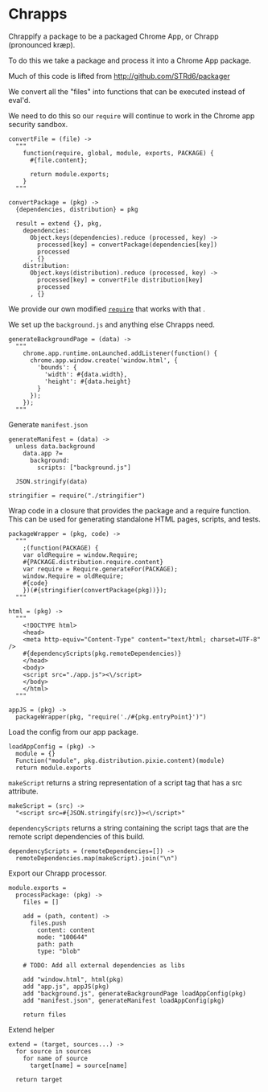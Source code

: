 Chrapps
=======

Chrappify a package to be a packaged Chrome App, or Chrapp (pronounced kræp).

To do this we take a package and process it into a Chrome App package.

Much of this code is lifted from http://github.com/STRd6/packager

We convert all the "files" into functions that can be executed instead of eval'd.

We need to do this so our `require` will continue to work in the Chrome app
security sandbox.

    convertFile = (file) ->
      """
        function(require, global, module, exports, PACKAGE) {
          #{file.content};

          return module.exports;
        }
      """

    convertPackage = (pkg) ->
      {dependencies, distribution} = pkg

      result = extend {}, pkg,
        dependencies:
          Object.keys(dependencies).reduce (processed, key) ->
            processed[key] = convertPackage(dependencies[key])
            processed
          , {}
        distribution:
          Object.keys(distribution).reduce (processed, key) ->
            processed[key] = convertFile distribution[key]
            processed
          , {}

We provide our own modified [`require`](./require) that works with that .

We set up the `background.js` and anything else Chrapps need.

    generateBackgroundPage = (data) ->
      """
        chrome.app.runtime.onLaunched.addListener(function() {
          chrome.app.window.create('window.html', {
            'bounds': {
              'width': #{data.width},
              'height': #{data.height}
            }
          });
        });
      """

Generate `manifest.json`

    generateManifest = (data) ->
      unless data.background
        data.app ?=
          background:
            scripts: ["background.js"]

      JSON.stringify(data)

    stringifier = require("./stringifier")

Wrap code in a closure that provides the package and a require function. This
can be used for generating standalone HTML pages, scripts, and tests.

    packageWrapper = (pkg, code) ->
      """
        ;(function(PACKAGE) {
        var oldRequire = window.Require;
        #{PACKAGE.distribution.require.content}
        var require = Require.generateFor(PACKAGE);
        window.Require = oldRequire;
        #{code}
        })(#{stringifier(convertPackage(pkg))});
      """

    html = (pkg) ->
      """
        <!DOCTYPE html>
        <head>
        <meta http-equiv="Content-Type" content="text/html; charset=UTF-8" />
        #{dependencyScripts(pkg.remoteDependencies)}
        </head>
        <body>
        <script src="./app.js"><\/script>
        </body>
        </html>
      """

    appJS = (pkg) ->
      packageWrapper(pkg, "require('./#{pkg.entryPoint}')")

Load the config from our app package.

    loadAppConfig = (pkg) ->
      module = {}
      Function("module", pkg.distribution.pixie.content)(module)
      return module.exports

`makeScript` returns a string representation of a script tag that has a src
attribute.

    makeScript = (src) ->
      "<script src=#{JSON.stringify(src)}><\/script>"

`dependencyScripts` returns a string containing the script tags that are
the remote script dependencies of this build.

    dependencyScripts = (remoteDependencies=[]) ->
      remoteDependencies.map(makeScript).join("\n")

Export our Chrapp processor.

    module.exports =
      processPackage: (pkg) ->
        files = []

        add = (path, content) ->
          files.push
            content: content
            mode: "100644"
            path: path
            type: "blob"

        # TODO: Add all external dependencies as libs

        add "window.html", html(pkg)
        add "app.js", appJS(pkg)
        add "background.js", generateBackgroundPage loadAppConfig(pkg)
        add "manifest.json", generateManifest loadAppConfig(pkg)

        return files

Extend helper

    extend = (target, sources...) ->
      for source in sources
        for name of source
          target[name] = source[name]

      return target

